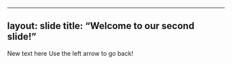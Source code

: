 ----
layout: slide
title: “Welcome to our second slide!”
---
New text here
Use the left arrow to go back!
